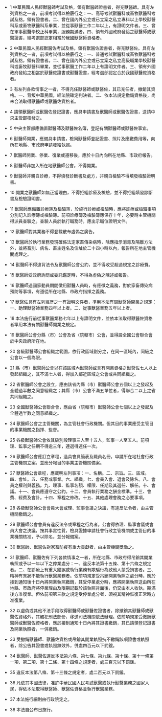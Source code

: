 * 1 中華民國人民經獸醫師考試及格，領有獸醫師證書者，得充獸醫師。具有左列資格之一者，前項考試得以檢覈行之：一、高等考試獸醫科或畜牧獸醫科考試及格，領有證書者。二、曾在國內外公立或已立案之私立專科以上學校獸醫科系或畜牧獸醫科系畢業，並從事獸醫工作二年以上，有證明文件者。三、曾在軍事獸醫學校正科畢業，服務期滿者。四、領有外國政府發給之獸醫師或獸醫證書，經考選部認定相當於我國獸醫師資格者。

* 2 中華民國人民經獸醫佐考試及格，領有獸醫佐證書者，得充獸醫佐。具有左列資格之一者，前項考試得以檢覈行之：一、普通考試獸醫科或畜牧獸醫科考試及格，領有證書者。二、曾在國內外公立或已立案之私立高級職業學校獸醫科或畜牧獸醫科畢業，並從事獸醫工作二年以上有證明文件者。三、領有外國政府發給之相當於獸醫佐證書或獸醫證書，經考選部認定合於我國獸醫佐資格者。

* 3 有左列各款情事之一者，不得充任獸醫師或獸醫佐，其已充任者，撤銷其資格。一、背叛中華民國，經法院確定判決者。二、依本法規定撤銷資格後，尚未合法取得獸醫師或獸醫佐資格者。

* 4 請領獸醫師或獸醫佐登記證書，應具申請書及獸醫師或獸醫佐證書，送請中央主管部核發之。

* 5 中央主管部應備置獸醫師及獸醫佐名簿，登記有關獸醫師或獸醫佐事宜。

* 6 獸醫師開業，應備具申請書，檢同獸醫師登記證書、照片及應繳費用等，向所在地縣、市政府申請發給執照。

* 7 獸醫師開業、停業、復業或遷移後，應於十日內向所在地縣、市政府報告。

* 8 獸醫師非加入所在地獸醫師公會，不得開業。

* 9 獸醫師非親自診療，不得填發診斷書及處方，非親自檢驗不得填發檢驗證明書。

* 10 開業之獸醫師如無正當理由，不得拒絕診療及檢驗，並不得拒絕填發診斷書及檢驗證明書。

* 11 獸醫師應備置診療簿及檢驗簿，於施行診療或檢驗時，應將診療或檢驗事項分別記入診療簿或檢驗簿。前項診療簿及檢驗簿應保存十年，必要時主管機關得派員查驗之。查驗人員於執行職務時，應出示職位證明文件。

* 12 獸醫師對其業務不得登載散布虛偽之廣告。

* 13 獸醫師於執行業務發現確係法定家畜傳染病時，除應指示消毒及隔離方法外，並將畜別、病名、畜主姓名及住址於二十四小時以內，報告所在地主管機關處理之。

* 14 獸醫師不得違背法令及獸醫師公會公約，並不得收受超過規定之診療費。

* 15 獸醫師受政府詢問或委託鑑定時，不得為虛偽之陳述或報告。

* 16 獸醫師遇國家動員期間徵用獸醫人員時，有應徵之義務，對於家畜傳染病預防等事項，有遵從所在地縣、市政府指揮之義務。

* 17 獸醫佐具有左列經歷之一有證明文件者，準用本法有關獸醫師開業之規定：一、助理獸醫師業務四年以上者。二、從事獸醫業務五年以上者。

* 18 本法施行前從事獸醫業務七年以上有證明文件，並依本法取得獸醫佐資格者準用本法有關獸醫師開業之規定。

* 19 獸醫師公會分縣（市）公會及省（院轄市）公會，並得設全國公會聯合會於中央政府所在地。

* 20 各級獸醫師公會組織之範圍，依行政區域劃分之，在同一區域內，同級之公會以一個為限。

* 21 縣（市）獸醫師公會以在該區域內獸醫師或具有開業資格之獸醫佐七人以上發起組織之，其不滿七人者，得加入鄰近區域之公會或共同組織之。

* 22 省獸醫師公會之設立，應由該省內縣（市）獸醫師公會五個以上之發起及全體過半數之同意組織之；其縣（市）公會不滿五單位者，得聯合二以上之省共同組織之。

* 23 全國獸醫師公會聯合會，應由省（院轄市）獸醫師公會七個以上之發起及全體過半數之同意組織之。

* 24 獸醫師公會之主管機關，為主管社會行政機關。但其目的事業應受主管目的事業機關之指揮、監督。

* 25 各級獸醫師公會依其級別設理事三人至十五人，監事一人至五人。前項理、監事之任期不得逾三年，連選得連任一次。

* 26 獸醫師公會應訂立章程，造具會員簡表及職員名冊，申請所在地社會行政主管機關立案，並應分報目的事業主管機關備案。

* 27 獸醫師公會章程，應載明左列事項：一、名稱。二、宗旨。三、區域。四、會址。五、任務或事業。六、組織。七、會員入會、退會及除名。八、會員之權利與義務。九、理事、監事名額、權限、任期及其選任、解任。十、會議。十一、會員應遵守之公約。十二、會員執行業務之酬金標準。十三、會費、經費及會計。十四、章程之修改。十五、其他處理會務之必要事項。

* 28 各級獸醫師公會會員大會或理、監事會議之決議，有違反法令者，由主管機關撤銷之。

* 29 獸醫師公會會員有違反法令或章程之行為者，公會得依理、監事會議或會員大會之決議，按其事實性質，檢具證據申請社會行政主管機關或主管目的事業機關核准，予以除名，並分報備案。

* 30 獸醫師、獸醫佐對家畜防疫有重大貢獻者，由主管機關獎勵之。

* 31 獸醫師、獸醫佐有下列各款情事之一者，所在地縣、市政府得吊銷其開業執照或予以一年以下之停業處分：一、違反本法第十五條、第十六條之規定者。二、在診療上有重大錯誤或執行業務有欺騙行為致他人蒙受損害者。三、精神有異狀不能執行獸醫業務者。依前項規定受吊銷開業執照之處分時，應於接到通知後十日內將開業執照繳銷，其受停業處分時，應將開業執照送由所在地縣、市政府將停業理由及限期記載於該執照背面後，仍交由本人收執，期滿後方准復業。但依前項第三款之規定受停業處分者，須視其精神恢復正常時方准復業。

* 32 以虛偽或其他不法手段取得獸醫師或獸醫佐證書者，除撤銷其獸醫師或獸醫佐資格外，其觸犯刑法部份，移送司法機關依法辦理。依前項規定受撤銷獸醫師或獸醫佐資格者，應於接到通知十日內將其證書繳銷，其已請領登記證書及開業執照者，一併繳銷。

* 33 受撤銷獸醫師、獸醫佐資格或吊銷其開業執照抗不繳銷該項證書或執照者，除公告其證書或執照無效外，併處四百元以下罰鍰。

* 34 獸醫師、獸醫佐違反本法第六條、第七條、第九條、第十條、第十一條第一項、第二項、第十二條、第十四條之規定者，處三百元以下罰鍰。

* 35 違反本法第八條、第十三條之規定者，處二百元以下罰鍰。

* 36 凡依其本國法律，准許中華民國人民考試獸醫或執行獸醫業務之國家人民，得依本法取得獸醫師、獸醫佐資格並執行獸醫業務。

* 37 本法施行細則由行政院定之。

* 38 本法自公布日施行。

